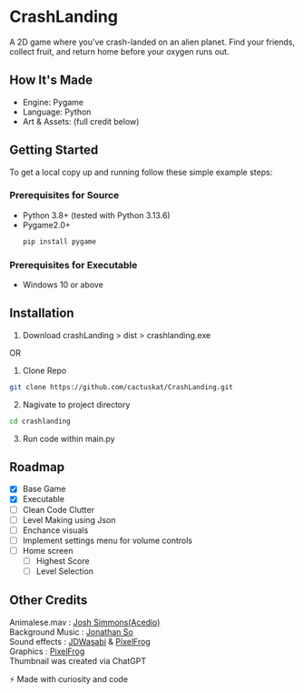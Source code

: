 # CrashLanding
A 2D game where you've crash-landed on an alien planet. Find your friends, collect fruit, and return home before your oxygen runs out.

## How It's Made
* Engine: Pygame
* Language: Python
* Art & Assets: (full credit below)

## Getting Started
To get a local copy up and running follow these simple example steps:
### Prerequisites for Source
* Python 3.8+ (tested with Python 3.13.6)
* Pygame2.0+ 
  ```sh
  pip install pygame
  ```
### Prerequisites for Executable
* Windows 10 or above

## Installation
1. Download crashLanding > dist > crashlanding.exe

OR 

1. Clone Repo
  ```sh
  git clone https://github.com/cactuskat/CrashLanding.git
  ```
2. Nagivate to project directory
  ```sh
  cd crashlanding
  ```
3. Run code within main.py

## Roadmap
- [X] Base Game
- [X] Executable
- [ ] Clean Code Clutter
- [ ] Level Making using Json
- [ ] Enchance visuals
- [ ] Implement settings menu for volume controls
- [ ] Home screen
  - [ ] Highest Score
  - [ ] Level Selection

## Other Credits
Animalese.mav : [Josh Simmons(Acedio)](https://github.com/Acedio/animalese.js)  
Background Music : [Jonathan So](https://jonathan-so.itch.io/)  
Sound effects : [JDWasabi](https://wasabiiii.itch.io/) & [PixelFrog](https://pixelfrog-assets.itch.io/)  
Graphics : [PixelFrog](https://pixelfrog-assets.itch.io/)  
Thumbnail was created via ChatGPT

⚡ Made with curiosity and code
